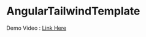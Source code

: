 # AngularTailwindTemplate

Demo Video : [Link Here](https://contact2mayurkukadiya.github.io/Angular-Tailwind-Template/components)
